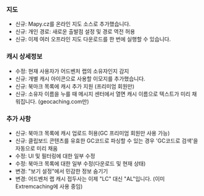 ### 지도
- 신규: Mapy.cz를 온라인 지도 소스로 추가했습니다.
- 신규: 개인 경로: 새로운 출발점 설정 및 경로 역전 허용
- 신규: 이제 여러 오프라인 지도 다운로드를 한 번에 실행할 수 있습니다.

### 캐시 상세정보
- 수정: 현재 사용자가 어드벤처 랩의 소유자인지 감지
- 신규: 개별 캐시 아이콘으로 사용할 이모지를 추가했습니다.
- 신규: 북마크 목록에 캐시 추가 지원 (프리미엄 회원만)
- 신규: 소유자 이름을 누를 때 메시지 센터에서 열면 캐시 이름으로 텍스트가 미리 채워집니다. (geocaching.com만)

### 추가 사항
- 신규: 북마크 목록에 캐시 업로드 허용(GC 프리미엄 회원만 사용 가능)
- 신규: 클립보드 콘텐츠를 유효한 GC코드로 파싱할 수 있는 경우 'GC코드로 검색'을 자동으로 미리 채움
- 수정: UI 및 필터링에 대한 일부 수정
- 수정: 북마크 목록에 대한 일부 수정(다운로드 및 현재 상태)
- 변경: "보기 설정"에서 민감한 정보 숨기기
- 변경: 어드벤처 랩 캐시 접두사는 이제 "LC" 대신 "AL"입니다. (이미 Extremcaching에 사용 중임)
